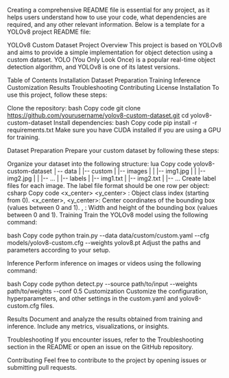 Creating a comprehensive README file is essential for any project, as it helps users understand how to use your code, what dependencies are required, and any other relevant information. Below is a template for a YOLOv8 project README file:

YOLOv8 Custom Dataset Project
Overview
This project is based on YOLOv8 and aims to provide a simple implementation for object detection using a custom dataset. YOLO (You Only Look Once) is a popular real-time object detection algorithm, and YOLOv8 is one of its latest versions.

Table of Contents
Installation
Dataset Preparation
Training
Inference
Customization
Results
Troubleshooting
Contributing
License
Installation
To use this project, follow these steps:

Clone the repository:
bash
Copy code
git clone https://github.com/yourusername/yolov8-custom-dataset.git
cd yolov8-custom-dataset
Install dependencies:
bash
Copy code
pip install -r requirements.txt
Make sure you have CUDA installed if you are using a GPU for training.

Dataset Preparation
Prepare your custom dataset by following these steps:

Organize your dataset into the following structure:
lua
Copy code
yolov8-custom-dataset
│-- data
|   |-- custom
|       |-- images
|       |   |-- img1.jpg
|       |   |-- img2.jpg
|       |   |-- ...
|       |-- labels
|           |-- img1.txt
|           |-- img2.txt
|           |-- ...
Create label files for each image. The label file format should be one row per object:
csharp
Copy code
<class> <x_center> <y_center> <width> <height>
<class>: Object class index (starting from 0).
<x_center>, <y_center>: Center coordinates of the bounding box (values between 0 and 1).
<width>, <height>: Width and height of the bounding box (values between 0 and 1).
Training
Train the YOLOv8 model using the following command:

bash
Copy code
python train.py --data data/custom/custom.yaml --cfg models/yolov8-custom.cfg --weights yolov8.pt
Adjust the paths and parameters according to your setup.

Inference
Perform inference on images or videos using the following command:

bash
Copy code
python detect.py --source path/to/input --weights path/to/weights --conf 0.5
Customization
Customize the configuration, hyperparameters, and other settings in the custom.yaml and yolov8-custom.cfg files.

Results
Document and analyze the results obtained from training and inference. Include any metrics, visualizations, or insights.

Troubleshooting
If you encounter issues, refer to the Troubleshooting section in the README or open an issue on the GitHub repository.

Contributing
Feel free to contribute to the project by opening issues or submitting pull requests.
